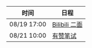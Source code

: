 | 时间          | 日程                                                                                                                                  |
| ----------- | ----------------------------------------------------------------------------------------------------------------------------------- |
| 08/19 17:00 | [Bilibili 二面](https://www.google.com/calendar/event?eid=NGxuMDlyYnYxM21ha2luMTNscDlscGU4Z3QgYzZrZW9pbGFmdjk5cDE5dmw3ZmFpZHU4bWtAZw) |
| 08/21 10:00 | [有赞笔试](https://www.google.com/calendar/event?eid=c3VnamVwbmNkN204YTlra3RkazEwZ2hzdnMgYzZrZW9pbGFmdjk5cDE5dmw3ZmFpZHU4bWtAZw)        |